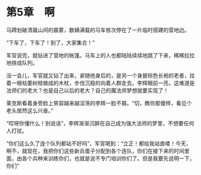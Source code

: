 # 第5章　啊

马蹄划破清晨山间的晨雾，数辆满载的马车依次停在了一片临时搭建的营地边。

“下车了，下车了！到了，大家集合！”

军官说完，就钻进了营地的帐篷。马车上的人也都陆陆续续地跳了下来，稀稀拉拉地排成队列。

没一会儿，军官就又钻了出来，紧随他身后的，是另一个身披棕色长袍的老者，拄着一根枯萎树枝做成的木杖，步伐沉稳的向着人群走去。李辉眼前一亮，这难道是法师们的老大？也是自己以后的老大？自己的魔法师梦想就要实现了！

莱克斯看着身旁脸上笑容越来越淫荡的李辉一脸不屑。“切，瞧你那傻样，看见个老头居然这么兴奋。”

“哎呀你懂什么！别说话”，李辉渐渐沉醉在自己成为强大法师的梦里，不想要任何人打扰。

“你们这么久了连个队列都站不好吗”，军官喝到：“立正！都给我站直喽！今天，啊不，就现在，我把你们这些新兵蛋子分配到各个连队，你们在接下来的时间里面，由各个兵种来训练你们，也就是说不专门培训你们了。但是我要先说明一下，你们”

